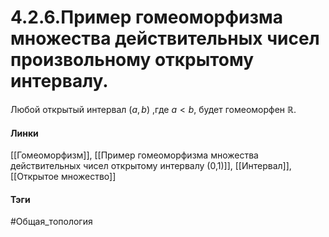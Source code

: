 # 4.2.6.Пример гомеоморфизма множества действительных чисел произвольному открытому интервалу.
Любой открытый интервал $(a,b)$ ,где $a<b$, будет гомеоморфен $\mathbb{R}$.

#### Линки
[[Гомеоморфизм]],
[[Пример гомеоморфизма множества действительных чисел открытому интервалу (0,1)]],
[[Интервал]],
[[Открытое множество]]
#### Тэги 
 #Общая_топология